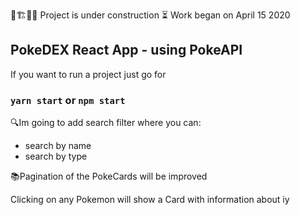 🚧🏗👷‍♂️ Project is under construction 
⏳ Work began on April 15 2020

## PokeDEX React App - using PokeAPI
If you want to run a project just go for
### `yarn start` or `npm start`

🔍Im going to add search filter where you can:
  - search by name
  - search by type

📚Pagination of the PokeCards will be improved

Clicking on any Pokemon will show a Card with information about iy
